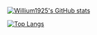 [![Willium1925's GitHub stats](https://github-readme-stats.vercel.app/api?username=Willium1925&count_private=true&show_icons=true&theme=synthwave)](https://github.com/Willium1925/github-readme-stats)


[![Top Langs](https://github-readme-stats.vercel.app/api/top-langs/?username=Willium1925)](https://github.com/Willium1925/github-readme-stats)
